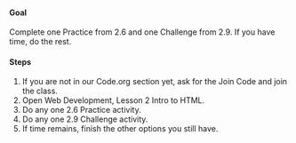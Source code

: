#### Goal

Complete one Practice from 2.6 and one Challenge from 2.9. If you have time, do the rest.

#### Steps

1. If you are not in our Code.org section yet, ask for the Join Code and join the class.
2. Open Web Development, Lesson 2 Intro to HTML.
3. Do any one 2.6 Practice activity.
4. Do any one 2.9 Challenge activity.
5. If time remains, finish the other options you still have.
